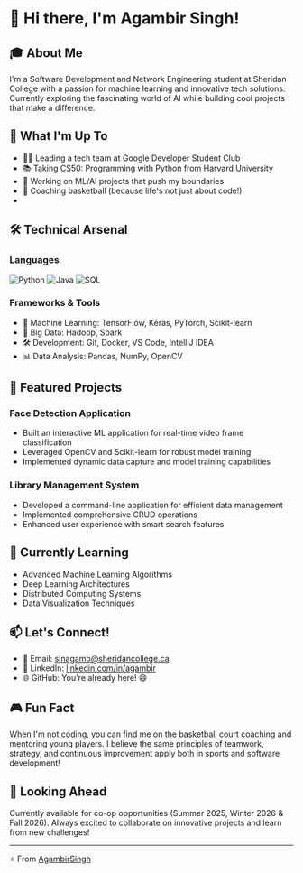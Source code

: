 # 👋 Hi there, I'm Agambir Singh!

## 🎓 About Me
I'm a Software Development and Network Engineering student at Sheridan College with a passion for machine learning and innovative tech solutions. Currently exploring the fascinating world of AI while building cool projects that make a difference.

## 🚀 What I'm Up To
- 👨‍💻 Leading a tech team at Google Developer Student Club
- 📚 Taking CS50: Programming with Python from Harvard University
- 🤖 Working on ML/AI projects that push my boundaries
- 🏀 Coaching basketball (because life's not just about code!)
- 
## 🛠️ Technical Arsenal
### Languages
![Python](https://img.shields.io/badge/-Python-3776AB?style=flat&logo=Python&logoColor=white)
![Java](https://img.shields.io/badge/-Java-007396?style=flat&logo=Java&logoColor=white)
![SQL](https://img.shields.io/badge/-SQL-4479A1?style=flat&logo=MySQL&logoColor=white)

### Frameworks & Tools
- 🧠 Machine Learning: TensorFlow, Keras, PyTorch, Scikit-learn
- 🔧 Big Data: Hadoop, Spark
- 🛠️ Development: Git, Docker, VS Code, IntelliJ IDEA
- 📊 Data Analysis: Pandas, NumPy, OpenCV

## 🎯 Featured Projects

### Face Detection Application
- Built an interactive ML application for real-time video frame classification
- Leveraged OpenCV and Scikit-learn for robust model training
- Implemented dynamic data capture and model training capabilities

### Library Management System
- Developed a command-line application for efficient data management
- Implemented comprehensive CRUD operations
- Enhanced user experience with smart search features

## 🌱 Currently Learning
- Advanced Machine Learning Algorithms
- Deep Learning Architectures
- Distributed Computing Systems
- Data Visualization Techniques

## 📫 Let's Connect!
- 📧 Email: sinagamb@sheridancollege.ca
- 💼 LinkedIn: [linkedin.com/in/agambir](https://www.linkedin.com/in/agambir)
- 🌐 GitHub: You're already here! 😄

## 🎮 Fun Fact
When I'm not coding, you can find me on the basketball court coaching and mentoring young players. I believe the same principles of teamwork, strategy, and continuous improvement apply both in sports and software development!

## 📅 Looking Ahead
Currently available for co-op opportunities (Summer 2025, Winter 2026 & Fall 2026). Always excited to collaborate on innovative projects and learn from new challenges!

---
⭐️ From [AgambirSingh](https://github.com/AgambirSingh)

<!---
Agamb62/Agamb62 is a ✨ special ✨ repository because its `README.md` (this file) appears on your GitHub profile.
You can click the Preview link to take a look at your changes.
--->
